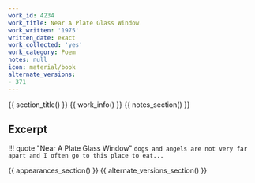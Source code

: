 ```yaml
---
work_id: 4234
work_title: Near A Plate Glass Window
work_written: '1975'
written_date: exact
work_collected: 'yes'
work_category: Poem
notes: null
icon: material/book
alternate_versions:
- 371
---
```


{{ section_title() }}
{{ work_info() }}
{{ notes_section() }}
## Excerpt
!!! quote "Near A Plate Glass Window"
    ```
    dogs and angels are not
    very far apart
    and I often go to this place
    to eat...
    ```

{{ appearances_section() }}
{{ alternate_versions_section() }}